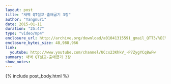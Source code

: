 ```yaml
---
layout: post
title: "새벽 QT설교-출애굽기 3장"
author: "Yangnuri"
date: 2015-01-11
duration: "25:47"
type: "video/mp4"
enclosure_url: http://archive.org/download/a01041315591_gmail_QTT3/%EC%83%88%EB%B2%BDQT%EC%84%A4%EA%B5%90%20-%20%EC%B6%9C%EC%95%A0%EA%B5%BD%EA%B8%B0%203%EC%9E%A5.mp4
enclosure_bytes_size: 48,988,966  
link:
  youtube: http://www.youtube.com/channel/UCcx23KhkV_-P7ZygYCq8wFw
summary: 새벽 QT설교-출애굽기 3장
show_notes:
---
```


{% include post_body.html %}
